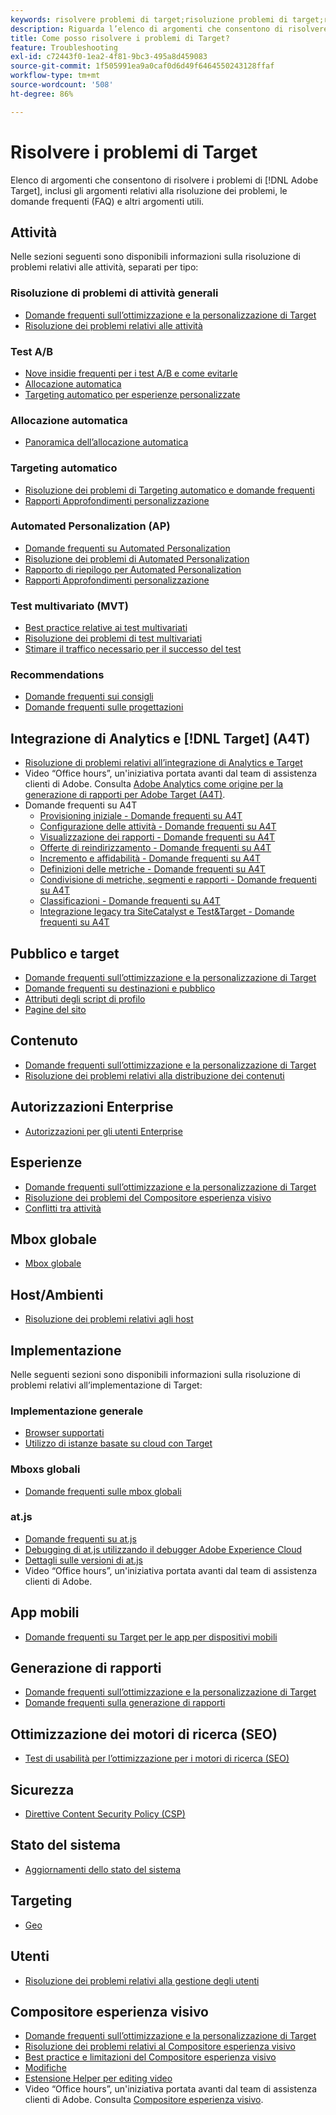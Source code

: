 ```yaml
---
keywords: risolvere problemi di target;risoluzione problemi di target;risolvere problemi
description: Riguarda l’elenco di argomenti che consentono di risolvere i problemi di Adobe Target, inclusi gli argomenti relativi alla risoluzione dei problemi, le domande frequenti (FAQ) e altri argomenti utili.
title: Come posso risolvere i problemi di Target?
feature: Troubleshooting
exl-id: c72443f0-1ea2-4f81-9bc3-495a8d459083
source-git-commit: 1f505991ea9a0caf0d6d49f6464550243128ffaf
workflow-type: tm+mt
source-wordcount: '508'
ht-degree: 86%

---
```


# Risolvere i problemi di Target

Elenco di argomenti che consentono di risolvere i problemi di [!DNL Adobe Target], inclusi gli argomenti relativi alla risoluzione dei problemi, le domande frequenti (FAQ) e altri argomenti utili.

## Attività

Nelle sezioni seguenti sono disponibili informazioni sulla risoluzione di problemi relativi alle attività, separati per tipo:

### Risoluzione di problemi di attività generali

* [Domande frequenti sull’ottimizzazione e la personalizzazione di Target](/help/main/c-intro/cmp-target-standard-cheatsheet.md)
* [Risoluzione dei problemi relativi alle attività](/help/main/c-activities/c-troubleshooting-activities/troubleshooting-activities.md)

### Test A/B

* [Nove insidie frequenti per i test A/B e come evitarle](/help/main/c-activities/t-test-ab/common-ab-testing-pitfalls.md)
* [Allocazione automatica](/help/main/c-activities/automated-traffic-allocation/automated-traffic-allocation.md)
* [Targeting automatico per esperienze personalizzate](/help/main/c-activities/auto-target/auto-target-to-optimize.md)

### Allocazione automatica

* [Panoramica dell’allocazione automatica](/help/main/c-activities/automated-traffic-allocation/automated-traffic-allocation.md#section_0E72C1D72DE74F589F965D4B1763E5C3)

### Targeting automatico

* [Risoluzione dei problemi di Targeting automatico e domande frequenti](/help/main/c-activities/auto-target/auto-target-troubleshooting-faqs.md)
* [Rapporti Approfondimenti personalizzazione](/help/main/c-reports/c-personalization-insights-reports/personalization-insights-reports.md)

### Automated Personalization (AP)

* [Domande frequenti su Automated Personalization](/help/main/c-activities/t-automated-personalization/automated-personalization-faq.md)
* [Risoluzione dei problemi di Automated Personalization](/help/main/c-activities/t-automated-personalization/ap-trouble.md)
* [Rapporto di riepilogo per Automated Personalization](/help/main/c-reports/personalization-reports/reports-ap.md)
* [Rapporti Approfondimenti personalizzazione](/help/main/c-reports/c-personalization-insights-reports/personalization-insights-reports.md)

### Test multivariato (MVT)

* [Best practice relative ai test multivariati](/help/main/c-activities/c-multivariate-testing/best-practices.md)
* [Risoluzione dei problemi di test multivariati](/help/main/c-activities/c-multivariate-testing/best-practices.md)
* [Stimare il traffico necessario per il successo del test](/help/main/c-activities/c-multivariate-testing/t-create-multivariate-test/traffic-estimator.md)

### Recommendations

* [Domande frequenti sui consigli](/help/main/c-recommendations/c-recommendations-faq/recommendations-faq.md)
* [Domande frequenti sulle progettazioni](/help/main/c-recommendations/c-design-overview/template-faq.md)

## Integrazione di Analytics e [!DNL Target] (A4T)

* [Risoluzione di problemi relativi all’integrazione di Analytics e Target](/help/main/c-integrating-target-with-mac/a4t/c-a4t-troubleshooting/a4t-troubleshooting.md)
* Video “Office hours”, un&#39;iniziativa portata avanti dal team di assistenza clienti di Adobe. Consulta [Adobe Analytics come origine per la generazione di rapporti per Adobe Target (A4T)](/help/main/c-integrating-target-with-mac/a4t/a4t.md).
* Domande frequenti su A4T
   * [Provisioning iniziale - Domande frequenti su A4T](/help/main/c-integrating-target-with-mac/a4t/r-a4t-faq/a4t-faq-initial-provisioning.md)
   * [Configurazione delle attività - Domande frequenti su A4T](/help/main/c-integrating-target-with-mac/a4t/r-a4t-faq/a4t-faq-activity-setup.md)
   * [Visualizzazione dei rapporti - Domande frequenti su A4T](/help/main/c-integrating-target-with-mac/a4t/r-a4t-faq/a4t-faq-viewing-reports.md)
   * [Offerte di reindirizzamento - Domande frequenti su A4T](/help/main/c-integrating-target-with-mac/a4t/r-a4t-faq/a4t-faq-redirect-offers.md)
   * [Incremento e affidabilità - Domande frequenti su A4T](/help/main/c-integrating-target-with-mac/a4t/r-a4t-faq/a4t-faq-lift-and-confidence.md)
   * [Definizioni delle metriche - Domande frequenti su A4T](/help/main/c-integrating-target-with-mac/a4t/r-a4t-faq/a4t-faq-metric-definition.md)
   * [Condivisione di metriche, segmenti e rapporti - Domande frequenti su A4T](/help/main/c-target/c-troubleshooting-targets-and-audiences/a4t-faq-sharing-metrics-audiences-reports.md)
   * [Classificazioni - Domande frequenti su A4T](/help/main/c-integrating-target-with-mac/a4t/r-a4t-faq/a4t-faq-classifications.md)
   * [Integrazione legacy tra SiteCatalyst e Test&amp;Target - Domande frequenti su A4T](/help/main/c-integrating-target-with-mac/a4t/r-a4t-faq/a4t-faq-old-integration.md)

## Pubblico e target

* [Domande frequenti sull’ottimizzazione e la personalizzazione di Target](/help/main/c-intro/cmp-target-standard-cheatsheet.md)
* [Domande frequenti su destinazioni e pubblico](/help/main/c-target/c-troubleshooting-targets-and-audiences/troubleshooting-targets-and-audiences.md)
* [Attributi degli script di profilo](/help/main/c-target/c-visitor-profile/profile-parameters.md)
* [Pagine del sito](/help/main/c-target/c-audiences/c-target-rules/site-pages.md)

## Contenuto

* [Domande frequenti sull’ottimizzazione e la personalizzazione di Target](/help/main/c-intro/cmp-target-standard-cheatsheet.md)
* [Risoluzione dei problemi relativi alla distribuzione dei contenuti](/help/main/c-activities/c-troubleshooting-activities/content-trouble.md)

## Autorizzazioni Enterprise

* [Autorizzazioni per gli utenti Enterprise](/help/main/administrating-target/c-user-management/property-channel/property-channel.md)

## Esperienze

* [Domande frequenti sull’ottimizzazione e la personalizzazione di Target](/help/main/c-intro/cmp-target-standard-cheatsheet.md)
* [Risoluzione dei problemi del Compositore esperienza visivo](/help/main/c-experiences/c-visual-experience-composer/r-troubleshoot-composer/troubleshoot-composer.md)
* [Conflitti tra attività](/help/main/c-experiences/c-visual-experience-composer/activity-collisions.md)

## Mbox globale

* [Mbox globale](https://experienceleague.corp.adobe.com/docs/target-dev/developer/client-side/global-mbox/global-mbox-faq.html)

## Host/Ambienti

* [Risoluzione dei problemi relativi agli host](/help/main/administrating-target/hosts.md)

## Implementazione

Nelle seguenti sezioni sono disponibili informazioni sulla risoluzione di problemi relativi all’implementazione di Target:

### Implementazione generale

* [Browser supportati](https://experienceleague.corp.adobe.com/docs/target-dev/developer/implementation/supported-browsers.html)
* [Utilizzo di istanze basate su cloud con Target](https://experienceleague.corp.adobe.com/docs/target-dev/developer/client-side/at-js-implementation/functions-overview/targeting-using-cloud-based-instances.html)

### Mboxs globali

* [Domande frequenti sulle mbox globali](https://experienceleague.corp.adobe.com/docs/target-dev/developer/client-side/global-mbox/global-mbox-faq.html)

### at.js

* [Domande frequenti su at.js](https://experienceleague.adobe.com/docs/target-dev/developer/client-side/at-js-implementation/target-atjs-faq.html)
* [Debugging di at.js utilizzando il debugger Adobe Experience Cloud](https://experienceleague.corp.adobe.com/docs/target-dev/developer/client-side/at-js-implementation/functions-overview/target-debugging-atjs.html)
* [Dettagli sulle versioni di at.js](https://experienceleague.corp.adobe.com/docs/target-dev/developer/client-side/at-js-implementation/target-atjs-versions.html?lang=it)
* Video “Office hours”, un&#39;iniziativa portata avanti dal team di assistenza clienti di Adobe. 

## App mobili

* [Domande frequenti su Target per le app per dispositivi mobili](https://experienceleague.corp.adobe.com/docs/target-dev/developer/mobile-apps/mobile-faq.html)

## Generazione di rapporti

* [Domande frequenti sull’ottimizzazione e la personalizzazione di Target](/help/main/c-intro/cmp-target-standard-cheatsheet.md)
* [Domande frequenti sulla generazione di rapporti](/help/main/c-reports/reporting-frequently-asked-questions.md)

## Ottimizzazione dei motori di ricerca (SEO)

* [Test di usabilità per l’ottimizzazione per i motori di ricerca (SEO)](https://experienceleague.corp.adobe.com/docs/target-dev/developer/client-side/at-js-implementation/at-js/how-atjs-works.html)

## Sicurezza

* [Direttive Content Security Policy (CSP)](https://experienceleague.corp.adobe.com/docs/target-dev/developer/implementation/privacy/content-security-policy.html?lang=it)

## Stato del sistema

* [Aggiornamenti dello stato del sistema](/help/main/r-release-notes/system-status-updates.md)

## Targeting

* [Geo](/help/main/c-target/c-audiences/c-target-rules/geo.md)

## Utenti

* [Risoluzione dei problemi relativi alla gestione degli utenti](/help/main/administrating-target/c-user-management/c-user-management/troubleshooting-user-management.md)

## Compositore esperienza visivo

* [Domande frequenti sull’ottimizzazione e la personalizzazione di Target](/help/main/c-intro/cmp-target-standard-cheatsheet.md)
* [Risoluzione dei problemi relativi al Compositore esperienza visivo](/help/main/c-experiences/c-visual-experience-composer/r-troubleshoot-composer/troubleshoot-composer.md)
* [Best practice e limitazioni del Compositore esperienza visivo](/help/main/c-experiences/c-visual-experience-composer/experience-composer-best-practices.md)
* [Modifiche](/help/main/c-experiences/c-visual-experience-composer/c-vec-code-editor/vec-code-editor.md)
* [Estensione Helper per editing video](/help/main/c-experiences/c-visual-experience-composer/r-troubleshoot-composer/visual-editing-helper-extension.md)
* Video “Office hours”, un&#39;iniziativa portata avanti dal team di assistenza clienti di Adobe. Consulta [Compositore esperienza visivo](/help/main/c-experiences/c-visual-experience-composer/visual-experience-composer.md).
